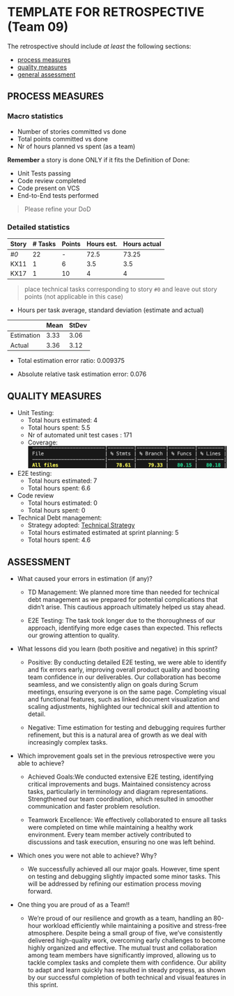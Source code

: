 TEMPLATE FOR RETROSPECTIVE (Team 09)
=====================================

The retrospective should include _at least_ the following
sections:

- [process measures](#process-measures)
- [quality measures](#quality-measures)
- [general assessment](#assessment)

## PROCESS MEASURES 

### Macro statistics

- Number of stories committed vs done 
- Total points committed vs done 
- Nr of hours planned vs spent (as a team)

**Remember**  a story is done ONLY if it fits the Definition of Done:
 
- Unit Tests passing
- Code review completed
- Code present on VCS
- End-to-End tests performed

> Please refine your DoD 

### Detailed statistics

| Story  | # Tasks | Points | Hours est. | Hours actual |
|--------|---------|--------|------------|--------------|
| _#0_   |      22 |    -   |      72.5  |   73.25      |
| KX11   |    1    |    6   |       3.5  |      3.5     |
| KX17   |      1  |  10    |        4   |        4     |
   

> place technical tasks corresponding to story `#0` and leave out story points (not applicable in this case)

- Hours per task average, standard deviation (estimate and actual)

|            | Mean | StDev |
|------------|------|-------|
| Estimation |   3.33   |    3.06   | 
| Actual     |  3.36    |   3.12    |

- Total estimation error ratio: 0.009375
    
- Absolute relative task estimation error: 0.076
  
## QUALITY MEASURES 

- Unit Testing:
  - Total hours estimated: 4
  - Total hours spent: 5.5
  - Nr of automated unit test cases : 171
  - Coverage:
    ![coverage](./coverageSprint4.png)
- E2E testing:
  - Total hours estimated: 7
  - Total hours spent: 6.6
- Code review 
  - Total hours estimated: 0
  - Total hours spent: 0
- Technical Debt management:
  - Strategy adopted: [Technical Strategy](../TD_stategy.md) 
  - Total hours estimated estimated at sprint planning: 5
  - Total hours spent: 4.6
  


## ASSESSMENT

- What caused your errors in estimation (if any)?

  - TD Management: We planned more time than needed for technical debt management as we prepared for potential complications that didn’t arise. This cautious approach ultimately helped us stay ahead.

  - E2E Testing: The task took longer due to the thoroughness of our approach, identifying more edge cases than expected. This reflects our growing attention to quality.


- What lessons did you learn (both positive and negative) in this sprint?
  - Positive:
By conducting detailed E2E testing, we were able to identify and fix errors early, improving overall product quality and boosting team confidence in our deliverables.
Our collaboration has become seamless, and we consistently align on goals during Scrum meetings, ensuring everyone is on the same page.
Completing visual and functional features, such as linked document visualization and scaling adjustments, highlighted our technical skill and attention to detail.

  - Negative:
Time estimation for testing and debugging requires further refinement, but this is a natural area of growth as we deal with increasingly complex tasks.


- Which improvement goals set in the previous retrospective were you able to achieve? 
  -  Achieved Goals:We conducted extensive E2E testing, identifying critical improvements and bugs.
Maintained consistency across tasks, particularly in terminology and diagram representations.
Strengthened our team coordination, which resulted in smoother communication and faster problem resolution.

   - Teamwork Excellence:
We effectively collaborated to ensure all tasks were completed on time while maintaining a healthy work environment.
Every team member actively contributed to discussions and task execution, ensuring no one was left behind.

  
- Which ones you were not able to achieve? Why?

  - We successfully achieved all our major goals. However, time spent on testing and debugging slightly impacted some minor tasks. This will be addressed by refining our estimation process moving forward.

- One thing you are proud of as a Team!!
  - We’re proud of our resilience and growth as a team, handling an 80-hour workload efficiently while maintaining a positive and stress-free atmosphere.
Despite being a small group of five, we’ve consistently delivered high-quality work, overcoming early challenges to become highly organized and effective.
The mutual trust and collaboration among team members have significantly improved, allowing us to tackle complex tasks and complete them with confidence.
Our ability to adapt and learn quickly has resulted in steady progress, as shown by our successful completion of both technical and visual features in this sprint.